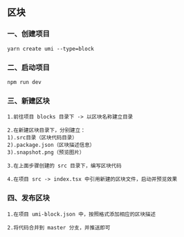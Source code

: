 ## 区块
### 一、创建项目
```
yarn create umi --type=block
```

### 二、启动项目
```
npm run dev
```

### 三、新建区块
```
1.前往项目 blocks 目录下 -> 以区块名称建立目录

2.在新建区块目录下，分别建立：
1).src目录（区块代码目录）
2).package.json（区块描述信息）
3).snapshot.png（预览图片）

3.在上面步骤创建的 src 目录下，编写区块代码

4.在项目 src -> index.tsx 中引用新建的区块文件，启动并预览效果
```

### 四、发布区块
```
1.在项目 umi-block.json 中，按照格式添加相应的区块描述

2.将代码合并到 master 分支，并推送即可
```


